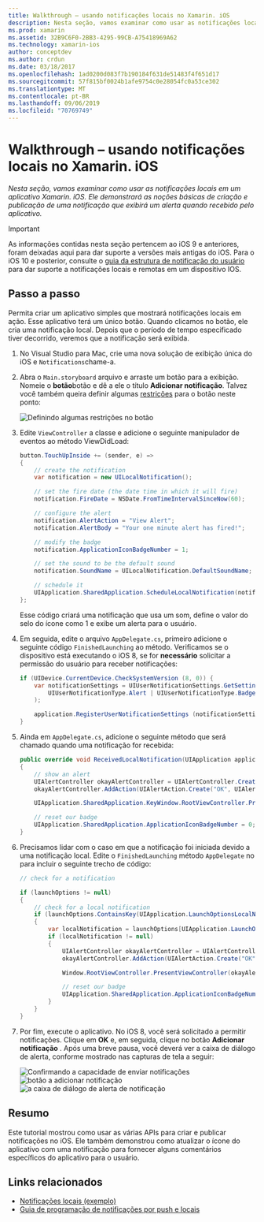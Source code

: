 ```yaml
---
title: Walkthrough – usando notificações locais no Xamarin. iOS
description: Nesta seção, vamos examinar como usar as notificações locais em um aplicativo Xamarin. iOS. Ele demonstrará as noções básicas de criação e publicação de uma notificação que exibirá um alerta quando recebido pelo aplicativo.
ms.prod: xamarin
ms.assetid: 32B9C6F0-2BB3-4295-99CB-A75418969A62
ms.technology: xamarin-ios
author: conceptdev
ms.author: crdun
ms.date: 03/18/2017
ms.openlocfilehash: 1ad0200d083f7b190184f631de51483f4f651d17
ms.sourcegitcommit: 57f815bf0024b1afe9754c0e28054fc0a53ce302
ms.translationtype: MT
ms.contentlocale: pt-BR
ms.lasthandoff: 09/06/2019
ms.locfileid: "70769749"
---
```

# <a name="walkthrough---using-local-notifications-in-xamarinios"></a>Walkthrough – usando notificações locais no Xamarin. iOS

_Nesta seção, vamos examinar como usar as notificações locais em um aplicativo Xamarin. iOS. Ele demonstrará as noções básicas de criação e publicação de uma notificação que exibirá um alerta quando recebido pelo aplicativo._

> [!IMPORTANT]
> As informações contidas nesta seção pertencem ao iOS 9 e anteriores, foram deixadas aqui para dar suporte a versões mais antigas do iOS. Para o iOS 10 e posterior, consulte o [guia da estrutura de notificação do usuário](~/ios/platform/user-notifications/index.md) para dar suporte a notificações locais e remotas em um dispositivo IOS.

## <a name="walkthrough"></a>Passo a passo

Permita criar um aplicativo simples que mostrará notificações locais em ação. Esse aplicativo terá um único botão. Quando clicamos no botão, ele cria uma notificação local. Depois que o período de tempo especificado tiver decorrido, veremos que a notificação será exibida.

1. No Visual Studio para Mac, crie uma nova solução de exibição única do iOS e `Notifications`chame-a.
1. Abra o `Main.storyboard` arquivo e arraste um botão para a exibição. Nomeie o **botão**botão e dê a ele o título **Adicionar notificação**. Talvez você também queira definir algumas [restrições](~/ios/user-interface/designer/designer-auto-layout.md) para o botão neste ponto: 

    ![](local-notifications-in-ios-walkthrough-images/image3.png "Definindo algumas restrições no botão")
1. Edite `ViewController` a classe e adicione o seguinte manipulador de eventos ao método ViewDidLoad:

    ```csharp
    button.TouchUpInside += (sender, e) =>
    {
        // create the notification
        var notification = new UILocalNotification();

        // set the fire date (the date time in which it will fire)
        notification.FireDate = NSDate.FromTimeIntervalSinceNow(60);

        // configure the alert
        notification.AlertAction = "View Alert";
        notification.AlertBody = "Your one minute alert has fired!";

        // modify the badge
        notification.ApplicationIconBadgeNumber = 1;

        // set the sound to be the default sound
        notification.SoundName = UILocalNotification.DefaultSoundName;

        // schedule it
        UIApplication.SharedApplication.ScheduleLocalNotification(notification);
    };
    ```

    Esse código criará uma notificação que usa um som, define o valor do selo do ícone como 1 e exibe um alerta para o usuário.

1. Em seguida, edite o arquivo `AppDelegate.cs`, primeiro adicione o seguinte código `FinishedLaunching` ao método. Verificamos se o dispositivo está executando o iOS 8, se for **necessário** solicitar a permissão do usuário para receber notificações:

    ```csharp
    if (UIDevice.CurrentDevice.CheckSystemVersion (8, 0)) {
        var notificationSettings = UIUserNotificationSettings.GetSettingsForTypes (
            UIUserNotificationType.Alert | UIUserNotificationType.Badge | UIUserNotificationType.Sound, null
        );

        application.RegisterUserNotificationSettings (notificationSettings);
    }
    ```

1. Ainda em `AppDelegate.cs`, adicione o seguinte método que será chamado quando uma notificação for recebida:

    ```csharp
    public override void ReceivedLocalNotification(UIApplication application, UILocalNotification notification)
    {
        // show an alert
        UIAlertController okayAlertController = UIAlertController.Create(notification.AlertAction, notification.AlertBody, UIAlertControllerStyle.Alert);
        okayAlertController.AddAction(UIAlertAction.Create("OK", UIAlertActionStyle.Default, null));

        UIApplication.SharedApplication.KeyWindow.RootViewController.PresentViewController(okayAlertController, true, null);

        // reset our badge
        UIApplication.SharedApplication.ApplicationIconBadgeNumber = 0;
    }
    ```

1. Precisamos lidar com o caso em que a notificação foi iniciada devido a uma notificação local. Edite o `FinishedLaunching` método `AppDelegate` no para incluir o seguinte trecho de código:

    ```csharp
    // check for a notification

    if (launchOptions != null)
    {
        // check for a local notification
        if (launchOptions.ContainsKey(UIApplication.LaunchOptionsLocalNotificationKey))
        {
            var localNotification = launchOptions[UIApplication.LaunchOptionsLocalNotificationKey] as UILocalNotification;
            if (localNotification != null)
            {
                UIAlertController okayAlertController = UIAlertController.Create(localNotification.AlertAction, localNotification.AlertBody, UIAlertControllerStyle.Alert);
                okayAlertController.AddAction(UIAlertAction.Create("OK", UIAlertActionStyle.Default, null));

                Window.RootViewController.PresentViewController(okayAlertController, true, null);

                // reset our badge
                UIApplication.SharedApplication.ApplicationIconBadgeNumber = 0;
            }
        }
    }
    ```

1. Por fim, execute o aplicativo. No iOS 8, você será solicitado a permitir notificações. Clique em **OK** e, em seguida, clique no botão **Adicionar notificação** . Após uma breve pausa, você deverá ver a caixa de diálogo de alerta, conforme mostrado nas capturas de tela a seguir:

    ![](local-notifications-in-ios-walkthrough-images/image0.png "Confirmando a capacidade de enviar notificações") ![](local-notifications-in-ios-walkthrough-images/image1.png "botão a adicionar notificação") ![](local-notifications-in-ios-walkthrough-images/image2.png "a caixa de diálogo de alerta de notificação")

## <a name="summary"></a>Resumo

Este tutorial mostrou como usar as várias APIs para criar e publicar notificações no iOS. Ele também demonstrou como atualizar o ícone do aplicativo com uma notificação para fornecer alguns comentários específicos do aplicativo para o usuário.

## <a name="related-links"></a>Links relacionados

- [Notificações locais (exemplo)](https://docs.microsoft.com/samples/xamarin/ios-samples/localnotifications)
- [Guia de programação de notificações por push e locais](https://developer.apple.com/library/prerelease/content/documentation/NetworkingInternet/Conceptual/RemoteNotificationsPG/)
